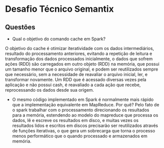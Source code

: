 # Desafio Técnico Semantix

## Questões

- Qual o objetivo do comando cache em Spark?

O objetivo do cache é otimizar iteratividade com os dados intermediários, resultado do processamento anteriores, evitando a repetição de leitura e transformação dos dados processados inicialmente, o dados que sofrem ações (RDD) são carregados em outro objeto (RDD) na memória, que possui um tamanho menor que o arquivo original, e podem ser reutilizados sempre que necessário, sem a necessidade de reavaliar o arquivo inicial, ler, e transformar novamente.
Um RDD que é acessado diversas vezes pela aplicação e não possui cash, é reavaliado a cada ação que recebe, reprocessando os dados desde sua origem.

- O mesmo código implementado em Spark é normalmente mais rápido que a implementação equivalente em MapReduce. Por quê?
Pelo fato de o spark trabalhar com o processamento direcionando os resultados para a memória, estendendo ao modelo do mapreduce que processa os dados, lê e escreve os resultados em disco, e muitas vezes os resultados lidos e escritos em discos precisarão ser reutilizados através de funções iterativas, o que gera um sobrecarga que torna o processo menos performático que o quando processado e armazenados em memória.

